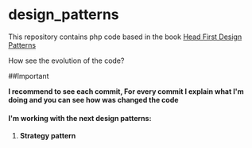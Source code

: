 # design_patterns
This repository contains php code based in the book [Head First Design Patterns](https://www.amazon.es/Head-First-Design-Patterns-Freeman/dp/0596007124)

How see the evolution of the code?

##Important

**I recommend to see each commit, For every commit I explain what I'm doing and you can see how was changed the code**

#### I'm working with the next design patterns:

1. **Strategy pattern**

